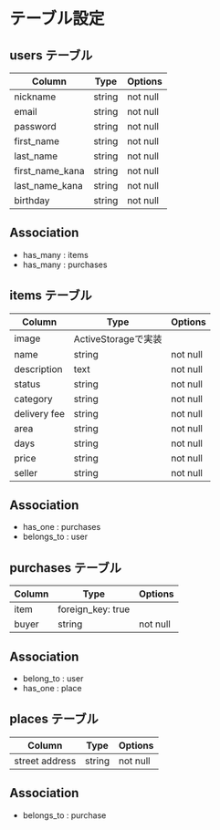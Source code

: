 # テーブル設定 

## users テーブル
| Column     | Type   | Options       |
| --------   | ------ | -----------   |
| nickname   | string | not null      |
| email      | string | not null      |
| password   | string | not null      | 
| first_name | string | not null      |
| last_name  | string | not null      |
| first_name_kana | string | not null |
| last_name_kana  | string | not null |
| birthday   | string | not null      | 

## Association
- has_many : items 
- has_many : purchases


## items テーブル
| Column     | Type   | Options     |
| --------   | ------ | ----------- |
| image      | ActiveStorageで実装  | 
| name       | string | not null    |
| description | text  | not null    |
| status     | string | not null    |
| category   | string | not null    |
| delivery fee | string | not null  |
| area       | string | not null    |
| days       | string | not null    |
| price      | string | not null    |
| seller     | string | not null    |

## Association
- has_one : purchases 
- belongs_to : user

## purchases テーブル
| Column     | Type   | Options     |
| --------   | ------ | ----------- |
| item       | foreign_key: true    |
| buyer      | string | not null    |

## Association
- belong_to : user
- has_one : place

## places テーブル
| Column     | Type   | Options     |
| --------   | ------ | ----------- |
|street address | string | not null |

## Association
- belongs_to : purchase